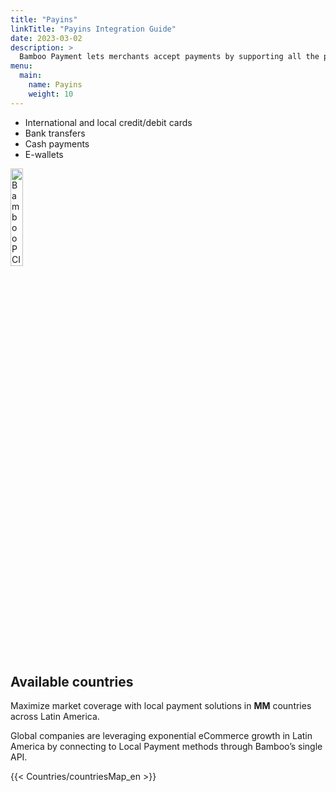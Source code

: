 ```yaml
---
title: "Payins"
linkTitle: "Payins Integration Guide"
date: 2023-03-02
description: >
  Bamboo Payment lets merchants accept payments by supporting all the payment methods available in each country.
menu:
  main:
    name: Payins
    weight: 10     
---
```

<script src="/js/countCountries.js"></script>

* International and local credit/debit cards
* Bank transfers
* Cash payments
* E-wallets

<img src="https://bamboopaymentsystems.com/wp-content/themes/Bamboo_Theme/images/pci-logo.png" alt="Bamboo PCI certified by GMsectec" style="width: 20%; height:auto;">


## Available countries
Maximize market coverage with local payment solutions in **MM** countries across Latin America.

Global companies are leveraging exponential eCommerce growth in Latin America by connecting to Local Payment methods through Bamboo’s single API.

 {{< Countries/countriesMap_en >}}